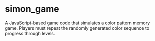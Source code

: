# simon_game
A JavaScript-based game code that simulates a color pattern memory game. Players must repeat the randomly generated color sequence to progress through levels.
